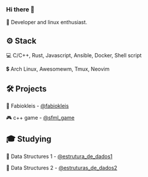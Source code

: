 ### Hi there 👋

 🙋 Developer and linux enthusiast.

<h2>⚙️ Stack</h2>

 💻 C/C++, Rust, Javascript, Ansible, Docker, Shell script
 
 💲 Arch Linux, Awesomewm, Tmux, Neovim
 <!-- [![Fabio Kleis Top Langs](https://github-readme-stats.vercel.app/api/top-langs/?username=fabiokleis&layout=compact&theme=tokyonight)](https://github.com/fabiokleis) -->
 
<h2>🛠️ Projects</h2>

 🐧 Fabiokleis - [@fabiokleis](https://fabiokleis.herokuapp.com)
 
 🎮 c++ game - [@sfml_game](https://github.com/fabiokleis/sfml_game)
 
<h2>🎓 Studying</h2>

 🌱 Data Structures 1 - [@estrutura_de_dados1](https://github.com/Fabiokleis/estrutura_de_dados1)
 
 🌲 Data Structures 2 - [@estruturas_de_dados2](https://github.com/Fabiokleis/estruturas_de_dados2)
